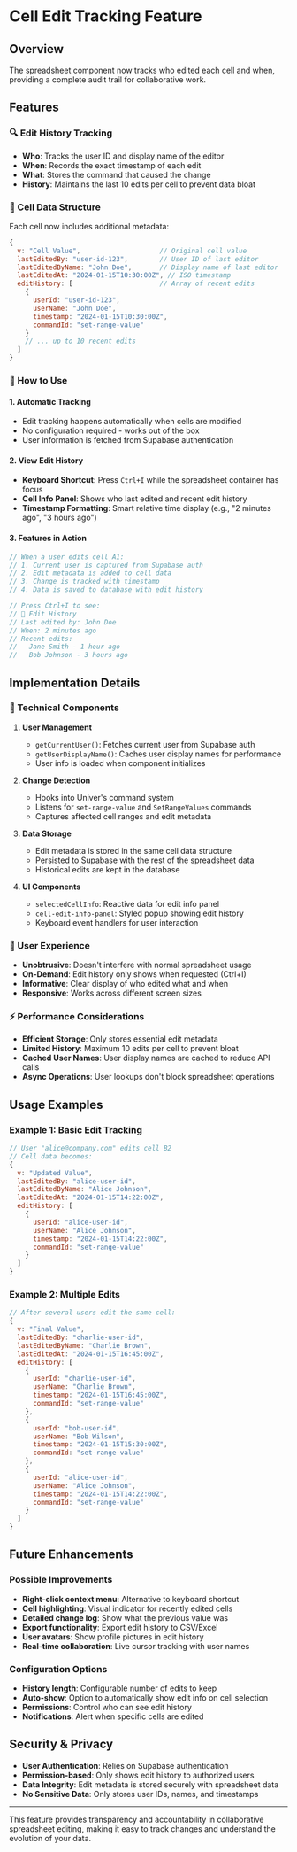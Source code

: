 # Cell Edit Tracking Feature

## Overview
The spreadsheet component now tracks who edited each cell and when, providing a complete audit trail for collaborative work.

## Features

### 🔍 Edit History Tracking
- **Who**: Tracks the user ID and display name of the editor
- **When**: Records the exact timestamp of each edit
- **What**: Stores the command that caused the change
- **History**: Maintains the last 10 edits per cell to prevent data bloat

### 📝 Cell Data Structure
Each cell now includes additional metadata:

```javascript
{
  v: "Cell Value",                    // Original cell value
  lastEditedBy: "user-id-123",        // User ID of last editor
  lastEditedByName: "John Doe",       // Display name of last editor
  lastEditedAt: "2024-01-15T10:30:00Z", // ISO timestamp
  editHistory: [                      // Array of recent edits
    {
      userId: "user-id-123",
      userName: "John Doe",
      timestamp: "2024-01-15T10:30:00Z",
      commandId: "set-range-value"
    }
    // ... up to 10 recent edits
  ]
}
```

### 🎯 How to Use

#### 1. Automatic Tracking
- Edit tracking happens automatically when cells are modified
- No configuration required - works out of the box
- User information is fetched from Supabase authentication

#### 2. View Edit History
- **Keyboard Shortcut**: Press `Ctrl+I` while the spreadsheet container has focus
- **Cell Info Panel**: Shows who last edited and recent edit history
- **Timestamp Formatting**: Smart relative time display (e.g., "2 minutes ago", "3 hours ago")

#### 3. Features in Action
```javascript
// When a user edits cell A1:
// 1. Current user is captured from Supabase auth
// 2. Edit metadata is added to cell data
// 3. Change is tracked with timestamp
// 4. Data is saved to database with edit history

// Press Ctrl+I to see:
// 📝 Edit History
// Last edited by: John Doe
// When: 2 minutes ago
// Recent edits:
//   Jane Smith - 1 hour ago
//   Bob Johnson - 3 hours ago
```

## Implementation Details

### 🔧 Technical Components

1. **User Management**
   - `getCurrentUser()`: Fetches current user from Supabase auth
   - `getUserDisplayName()`: Caches user display names for performance
   - User info is loaded when component initializes

2. **Change Detection**
   - Hooks into Univer's command system
   - Listens for `set-range-value` and `SetRangeValues` commands
   - Captures affected cell ranges and edit metadata

3. **Data Storage**
   - Edit metadata is stored in the same cell data structure
   - Persisted to Supabase with the rest of the spreadsheet data
   - Historical edits are kept in the database

4. **UI Components**
   - `selectedCellInfo`: Reactive data for edit info panel
   - `cell-edit-info-panel`: Styled popup showing edit history
   - Keyboard event handlers for user interaction

### 🎨 User Experience

- **Unobtrusive**: Doesn't interfere with normal spreadsheet usage
- **On-Demand**: Edit history only shows when requested (Ctrl+I)
- **Informative**: Clear display of who edited what and when
- **Responsive**: Works across different screen sizes

### ⚡ Performance Considerations

- **Efficient Storage**: Only stores essential edit metadata
- **Limited History**: Maximum 10 edits per cell to prevent bloat
- **Cached User Names**: User display names are cached to reduce API calls
- **Async Operations**: User lookups don't block spreadsheet operations

## Usage Examples

### Example 1: Basic Edit Tracking
```javascript
// User "alice@company.com" edits cell B2
// Cell data becomes:
{
  v: "Updated Value",
  lastEditedBy: "alice-user-id",
  lastEditedByName: "Alice Johnson", 
  lastEditedAt: "2024-01-15T14:22:00Z",
  editHistory: [
    {
      userId: "alice-user-id",
      userName: "Alice Johnson",
      timestamp: "2024-01-15T14:22:00Z",
      commandId: "set-range-value"
    }
  ]
}
```

### Example 2: Multiple Edits
```javascript
// After several users edit the same cell:
{
  v: "Final Value",
  lastEditedBy: "charlie-user-id",
  lastEditedByName: "Charlie Brown",
  lastEditedAt: "2024-01-15T16:45:00Z",
  editHistory: [
    {
      userId: "charlie-user-id", 
      userName: "Charlie Brown",
      timestamp: "2024-01-15T16:45:00Z",
      commandId: "set-range-value"
    },
    {
      userId: "bob-user-id",
      userName: "Bob Wilson", 
      timestamp: "2024-01-15T15:30:00Z",
      commandId: "set-range-value"
    },
    {
      userId: "alice-user-id",
      userName: "Alice Johnson",
      timestamp: "2024-01-15T14:22:00Z", 
      commandId: "set-range-value"
    }
  ]
}
```

## Future Enhancements

### Possible Improvements
- **Right-click context menu**: Alternative to keyboard shortcut
- **Cell highlighting**: Visual indicator for recently edited cells
- **Detailed change log**: Show what the previous value was
- **Export functionality**: Export edit history to CSV/Excel
- **User avatars**: Show profile pictures in edit history
- **Real-time collaboration**: Live cursor tracking with user names

### Configuration Options
- **History length**: Configurable number of edits to keep
- **Auto-show**: Option to automatically show edit info on cell selection
- **Permissions**: Control who can see edit history
- **Notifications**: Alert when specific cells are edited

## Security & Privacy

- **User Authentication**: Relies on Supabase authentication
- **Permission-based**: Only shows edit history to authorized users
- **Data Integrity**: Edit metadata is stored securely with spreadsheet data
- **No Sensitive Data**: Only stores user IDs, names, and timestamps

---

This feature provides transparency and accountability in collaborative spreadsheet editing, making it easy to track changes and understand the evolution of your data. 